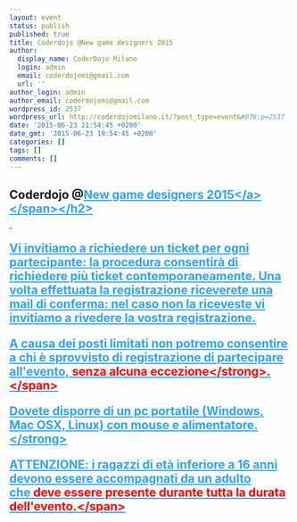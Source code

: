 ```yaml
---
layout: event
status: publish
published: true
title: Coderdojo @New game designers 2015
author:
  display_name: CoderDojo Milano
  login: admin
  email: coderdojomi@gmail.com
  url: ''
author_login: admin
author_email: coderdojomi@gmail.com
wordpress_id: 2537
wordpress_url: http://coderdojomilano.it/?post_type=event&#038;p=2537
date: '2015-06-23 21:54:45 +0200'
date_gmt: '2015-06-23 19:54:45 +0200'
categories: []
tags: []
comments: []
---
```

<h2>Coderdojo @<span style="text-decoration: underline; color: #2ea3f2;"><a style="color: #2ea3f2; text-decoration: underline;" href="http:&#47;&#47;pong.di.unimi.it&#47;events&#47;newgd2015" target="_blank">New game designers 2015<&#47;a><&#47;span><&#47;h2><br />
&nbsp;</p>
<p>Vi invitiamo a richiedere un ticket per ogni partecipante: la procedura consentir&agrave; di richiedere pi&ugrave; ticket contemporaneamente. Una volta effettuata la registrazione riceverete una mail di conferma: nel caso non la riceveste vi invitiamo a rivedere la vostra registrazione.</p>
<p>A causa dei posti limitati non potremo consentire a chi &egrave; sprovvisto di registrazione di partecipare all'evento,<span style="color: #ff0000;">&nbsp;<strong>senza alcuna eccezione<&#47;strong>.<&#47;span></p>
<p><strong>Dovete disporre di un pc portatile (Windows, Mac OSX, Linux) con mouse e alimentatore.<&#47;strong></p>
<p>ATTENZIONE: i ragazzi di et&agrave; inferiore a 16 anni devono essere accompagnati da un adulto che&nbsp;<span style="color: #ff0000;">deve essere presente durante tutta la durata dell'evento.<&#47;span></p>
